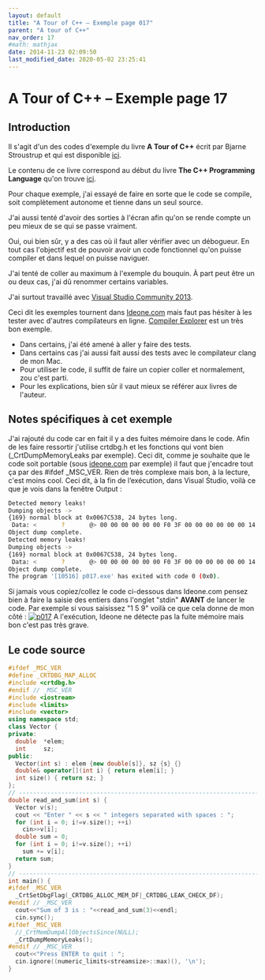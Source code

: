 ```yaml
---
layout: default
title: "A Tour of C++ – Exemple page 017"
parent: "A tour of C++"
nav_order: 17
#math: mathjax
date: 2014-11-23 02:09:50
last_modified_date: 2020-05-02 23:25:41
---
```


# A Tour of C++ – Exemple page 17

## Introduction
Il s'agit d'un des codes d'exemple du livre **A Tour of C++** écrit par Bjarne Stroustrup et qui est disponible [ici](http://www.amazon.fr/Tour-C-Bjarne-Stroustrup/dp/0321958314/ref%3Dsr_1_1?ie=UTF8&qid=1416699327&sr=8-1&keywords=a+tour+of+c%2B%2B). 

Le contenu de ce livre correspond au début du livre **The C++ Programming Language** qu'on trouve [ici](http://www.amazon.fr/The-Programming-Language-Bjarne-Stroustrup/dp/0321563840/ref%3Dpd_sim_eb_3?ie=UTF8&refRID=0CR047TTJV1HA6CVA9XA).

Pour chaque exemple, j'ai essayé de faire en sorte que le code se compile, soit complètement autonome et tienne dans un seul source.

J'ai aussi tenté d'avoir des sorties à l'écran afin qu'on se rende compte un peu mieux de se qui se passe vraiment.

Oui, oui bien sûr, y a des cas où il faut aller vérifier avec un débogueur.
En tout cas l'objectif est de pouvoir avoir un code fonctionnel qu'on puisse compiler et dans lequel on puisse naviguer.

J'ai tenté de coller au maximum à l'exemple du bouquin. À part peut être un ou deux cas, j'ai dû renommer certains variables.

J'ai surtout travaillé avec [Visual Studio Community 2013](http://www.visualstudio.com/products/visual-studio-community-vs).

Ceci dit les exemples tournent dans [Ideone.com](http://ideone.com/) mais faut pas hésiter à les tester avec d'autres compilateurs en ligne. [Compiler Explorer](https://godbolt.org/) est un très bon exemple.

* Dans certains, j'ai été amené à aller y faire des tests.  
* Dans certains cas j'ai aussi fait aussi des tests avec le compilateur clang de mon Mac.  
* Pour utiliser le code, il suffit de faire un copier coller et normalement, zou c'est parti.  
* Pour les explications, bien sûr il vaut mieux se référer aux livres de l'auteur.  


## Notes spécifiques à cet exemple


J'ai rajouté du code car en fait il y a des fuites mémoire dans le code. Afin de les faire ressortir j'utilise crtdbg.h et les fonctions qui vont bien (_CrtDumpMemoryLeaks par exemple). Ceci dit, comme je souhaite que le code soit portable (sous [ideone.com](http://ideone.com/) par exemple) il faut que j'encadre tout ça par des #ifdef _MSC_VER. Rien de très complexe mais bon, à la lecture, c'est moins cool.
Ceci dit, à la fin de l’exécution, dans Visual Studio, voilà ce que je vois dans la fenêtre Output :
```bash
Detected memory leaks!
Dumping objects ->
{169} normal block at 0x0067C538, 24 bytes long.
 Data: <       ?       @> 00 00 00 00 00 00 F0 3F 00 00 00 00 00 00 14 40
Object dump complete.
Detected memory leaks!
Dumping objects ->
{169} normal block at 0x0067C538, 24 bytes long.
 Data: <       ?       @> 00 00 00 00 00 00 F0 3F 00 00 00 00 00 00 14 40
Object dump complete.
The program '[10516] p017.exe' has exited with code 0 (0x0).
```

Si jamais vous copiez/collez le code ci-dessous dans Ideone.com pensez bien à faire la saisie des entiers dans l'onglet "stdin" **AVANT** de lancer le code.
Par exemple si vous saisissez "1 5 9" voilà ce que cela donne de mon côté :
[![p017](https://www.40tude.fr/wp-content/uploads/2014/11/p017.png)](https://www.40tude.fr/wp-content/uploads/2014/11/p017.png)
A l'exécution, Ideone ne détecte pas la fuite mémoire mais bon c'est pas très grave.


## Le code source

```cpp
#ifdef _MSC_VER
#define _CRTDBG_MAP_ALLOC
#include <crtdbg.h>
#endif // _MSC_VER
#include <iostream>
#include <limits>
#include <vector>
using namespace std;
class Vector {
private:
  double  *elem;                                                                // pointer to the elements
  int     sz;                                                                   // the number of elements
public:
  Vector(int s) : elem {new double[s]}, sz {s} {}                               // construct a Vector
  double& operator[](int i) { return elem[i]; }                                 // element access: subscripting
  int size() { return sz; }
};
// ----------------------------------------------------------------------------
double read_and_sum(int s) {
  Vector v(s);                                                                  // make a vector of s elements
  cout << "Enter " << s << " integers separated with spaces : ";
  for (int i = 0; i!=v.size(); ++i)
    cin>>v[i];                                                                  // read into elements
  double sum = 0;
  for (int i = 0; i!=v.size(); ++i)
    sum += v[i];                                                                // take the sum of the elements
  return sum;
}
// ----------------------------------------------------------------------------
int main() {
#ifdef _MSC_VER
  _CrtSetDbgFlag(_CRTDBG_ALLOC_MEM_DF|_CRTDBG_LEAK_CHECK_DF);
#endif // _MSC_VER
  cout<<"Sum of 3 is : "<<read_and_sum(3)<<endl;
  cin.sync();
#ifdef _MSC_VER
  //_CrtMemDumpAllObjectsSince(NULL);                                             // Begins the dump from the start of program execution
  _CrtDumpMemoryLeaks();
#endif // _MSC_VER
  cout<<"Press ENTER to quit : ";
  cin.ignore((numeric_limits<streamsize>::max)(), '\n');
}
```
